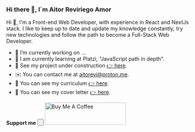 ### Hi there 👋, I´m Aitor Reviriego Amor

Hi 👋, I'm a Front-end Web Developer, with experience in React and NextJs stack. I like to keep up to date and update my knowledge constantly, try new technologies and follow the path to become a Full-Stack Web Developer.


- 🔭 I’m currently working on ...
- 🌱 I am currently learning at Platzi, "JavaScript path in depth".
- 🚧 See my project under construction [👉 here](https://you-pod-2-0.vercel.app/).
- ✉️ You can contact me at aitorevi@proton.me.
- 📄 You can see my curriculum [👉 here](/docs/CV_Aitor_Reviriego_Amor.pdf).
- 📝 You can see my cover letter [👉 here](/docs/Carta_de_presentacion_Aitor_Reviriego_Amor.pdf).


**Support me**
<button>

</button>
<a href="https://www.buymeacoffee.com/aitorevi" target="_blank"><img src="https://cdn.buymeacoffee.com/buttons/v2/default-yellow.png" alt="Buy Me A Coffee" style="height: 60px !important;width: 217px !important;" ></a>
